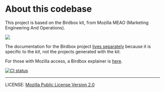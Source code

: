 # About this codebase

This project is based on the Birdbox kit, from Mozilla MEAO (Marketing Engineering And Operations).

![](logo.png)

The documentation for the Birdbox project [lives separately](https://github.com/mozmeao/birdbox-documentation) because it is specific to the _kit_, not the projects generated with the kit.

For those with Mozilla access, a Birdbox explainer is [here](https://mozilla-hub.atlassian.net/wiki/spaces/EN/pages/444268553/Birdbox).

[![CI status](https://github.com/mozmeao/birdbox/actions/workflows/run-tests.yml/badge.svg)](https://github.com/mozmeao/birdbox/actions/workflows/run-tests.yml)

----

LICENSE: [Mozilla Public License Version 2.0](LICENSE)

